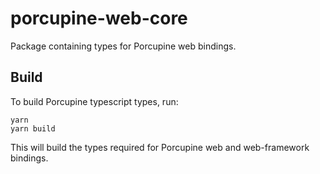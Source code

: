 # porcupine-web-core

Package containing types for Porcupine web bindings. 

## Build 

To build Porcupine typescript types, run:

```console
yarn
yarn build
```

This will build the types required for Porcupine web and web-framework bindings.
